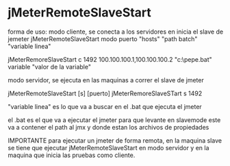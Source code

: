 # jMeterRemoteSlaveStart

forma de uso:
modo cliente, se conecta a los servidores en inicia el slave de jemeter
jMeterRemoteSlaveStart modo puerto "hosts" "path batch" "variable linea"

jMeterRemoreSlaveStart c 1492 100.100.100.1,100.100.100.2 "c:\pepe.bat" variable "valor de la variable"

modo servidor, se ejecuta en las maquinas a correr el slave de jmeter

jMeterRemoteSlaveStart [s] [puerto]
jMeterRemoreSlaveSTart s 1492

"variable linea" es lo que va a buscar en el .bat que ejecuta el jmeter

el .bat es el que va a ejecutar el jmeter para que levante en slavemode 
este va a contener el path al jmx y donde estan los archivos de propiedades


IMPORTANTE
para ejecutar un jmeter de forma remota, en la maquina slave se tiene que ejecutar jMeterRemoteSlaveStart en modo servidor y en la maquina que inicia las pruebas como cliente.
